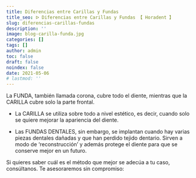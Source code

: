 ```yaml
---
title: Diferencias entre Carillas y Fundas
title_seo: ᐅ Diferencias entre Carillas y Fundas 【 Horadent 】
slug: diferencias-carillas-fundas
description: ''
image: blog-carilla-funda.jpg
categories: []
tags: []
author: admin
toc: false
draft: false
noindex: false
date: 2021-05-06
# lastmod: ''
---
```

La FUNDA, también llamada corona, cubre todo el diente, mientras que la
CARILLA cubre solo la parte frontal.

- La CARILLA se utiliza sobre todo a nivel estético, es decir, cuando solo
se quiere mejorar la apariencia del diente.

- Las FUNDAS DENTALES, sin embargo, se implantan cuando hay varias piezas
dentales dañadas y que han perdido tejido dentario. Sirven a modo de
‘reconstrucción’ y además protege el diente para que se conserve mejor en un
futuro.

Si quieres saber cuál es el método que mejor se adecúa a tu caso,
consúltanos. Te asesoraremos sin compromiso:
